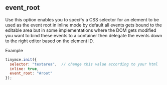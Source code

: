 ## event_root

Use this option enables you to specify a CSS selector for an element to be used as the event root in inline mode by default all events gets bound to the editable area but in some implementations where the DOM gets modified you want to bind these events to a container then delegate the events down to the right editor based on the element ID.

Example

```js
tinymce.init({
  selector: "textarea",  // change this value according to your html
  inline: true,
  event_root: "#root"
});
```
